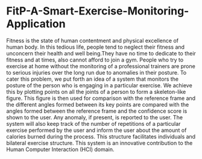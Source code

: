 # FitP-A-Smart-Exercise-Monitoring-Application

Fitness is the state of human contentment and physical excellence of human body.
In this tedious life, people tend to neglect their fitness and unconcern their health and well being.They have no time to dedicate to their fitness and at times, also cannot afford to join a gym. People who try to exercise at home without the monitoring of a professional trainers are prone to serious injuries over the long run due to anomalies in their posture. To cater this problem, we put forth an idea of a system that monitors the posture of the person who is engaging in a particular exercise. We achieve this by plotting points on all the joints of a person to form a skeleton-like figure. This figure is then used for comparison with the reference frame and the different angles formed between its key points are compared with the angles formed between the reference frame and the confidence score is shown to the user. Any anomaly, if present, is reported to the user. The system will also keep track of the number of repetitions of a particular exercise performed by the user and inform the user about the amount of calories burned during the process. This structure facilitates individuals and bilateral exercise structure. This system is an innovative contribution to the Human Computer Interaction (HCI) domain.
